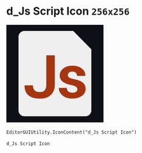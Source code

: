 # d_Js Script Icon `256x256`
<img src="/img/d_Js%20Script%20Icon.png" width=256 height=256>

``` CSharp
EditorGUIUtility.IconContent("d_Js Script Icon")
```
```
d_Js Script Icon
```
